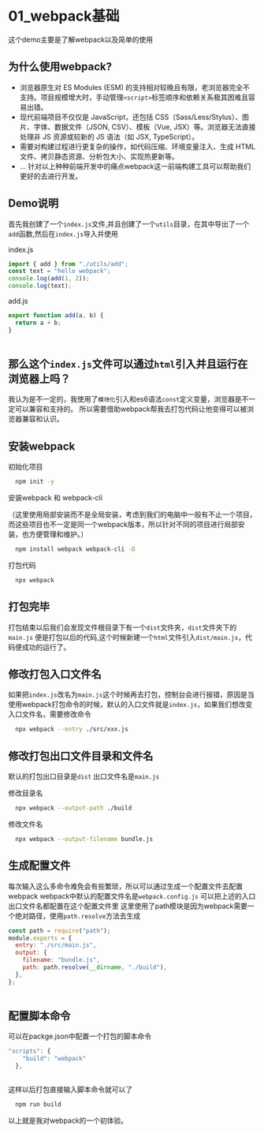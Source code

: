 
# 01_webpack基础

这个demo主要是了解webpack以及简单的使用


## 为什么使用webpack?

-  浏览器原生对 ES Modules (ESM) 的支持相对较晚且有限，老浏览器完全不支持。项目规模增大时，手动管理`<script>`标签顺序和依赖关系极其困难且容易出错。
- 现代前端项目不仅仅是 JavaScript，还包括 CSS（Sass/Less/Stylus）、图片、字体、数据文件（JSON, CSV）、模板（Vue, JSX）等。浏览器无法直接处理非 JS 资源或较新的 JS 语法（如 JSX, TypeScript）。
- 需要对构建过程进行更复杂的操作，如代码压缩、环境变量注入、生成 HTML 文件、拷贝静态资源、分析包大小、实现热更新等。
- ...
针对以上种种前端开发中的痛点webpack这一前端构建工具可以帮助我们更好的去进行开发。



## Demo说明

首先我创建了一个`index.js`文件,并且创建了一个`utils`目录，在其中导出了一个`add`函数,然后在`index.js`导入并使用

index.js

```javascript
import { add } from "./utils/add";
const text = "hello webpack";
console.log(add(1, 2));
console.log(text);
```
add.js
```javascript
export function add(a, b) {
  return a + b;
}
  
```

## 那么这个`index.js`文件可以通过`html`引入并且运行在浏览器上吗？
我认为是不一定的，我使用了`模块化`引入和es6语法`const`定义变量，浏览器是不一定可以兼容和支持的。
所以需要借助webpack帮我去打包代码让他变得可以被浏览器兼容和认识。

## 安装webpack

初始化项目
```bash
  npm init -y 
```

安装webpack 和 webpack-cli

（这里使用局部安装而不是全局安装，考虑到我们的电脑中一般有不止一个项目，而这些项目也不一定是同一个webpack版本，所以针对不同的项目进行局部安装，也方便管理和维护。）

```bash
  npm install webpack webpack-cli -D
```

打包代码

```bash
  npx webpack 
```
## 打包完毕

打包结束以后我们会发现文件根目录下有一个`dist`文件夹，`dist`文件夹下的`main.js` 便是打包以后的代码,这个时候新建一个`html`文件引入`dist/main.js`，代码便成功的运行了。

## 修改打包入口文件名
 如果把`index.js`改名为`main.js`这个时候再去打包，控制台会进行报错，原因是当使用webpack打包命令的时候，默认的入口文件就是`index.js`，如果我们想改变入口文件名，需要修改命令
```bash
  npx webpack --entry ./src/xxx.js 
```
## 修改打包出口文件目录和文件名
 默认的打包出口目录是`dist` 出口文件名是`main.js`

 修改目录名
```bash
  npx webpack --output-path ./build 
```
 修改文件名
```bash
  npx webpack --output-filename bundle.js
```
## 生成配置文件
每次输入这么多命令难免会有些繁琐，所以可以通过生成一个配置文件去配置webpack
webpack中默认的配置文件名是`webpack.config.js`
可以把上述的入口出口文件名都配置在这个配置文件里
这里使用了path模块是因为webpack需要一个绝对路径，使用`path.resolve`方法去生成
```javascript
const path = require("path");
module.exports = {
  entry: "./src/main.js",
  output: {
    filename: "bundle.js",
    path: path.resolve(__dirname, "./build"),
  },
};
  
```
## 配置脚本命令
可以在packge.json中配置一个打包的脚本命令

```javascript
"scripts": {
    "build": "webpack"
  },
  
```
这样以后打包直接输入脚本命令就可以了
```bash
  npm run build
```
以上就是我对webpack的一个初体验。


